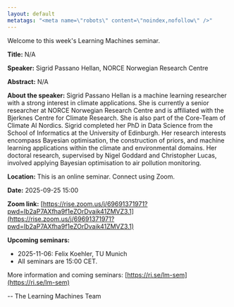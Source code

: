 ```yaml
---
layout: default
metatags: "<meta name=\"robots\" content=\"noindex,nofollow\" />"
---
```

 
Welcome to this week's Learning Machines seminar.

**Title:** N/A

**Speaker:** Sigrid Passano Hellan, NORCE Norwegian Research Centre

**Abstract:** N/A

**About the speaker:** Sigrid Passano Hellan is a machine learning researcher with a strong interest in climate applications. She is currently a senior researcher at NORCE Norwegian Research Centre and is affiliated with the Bjerknes Centre for Climate Research. She is also part of the Core-Team of Climate AI Nordics. Sigrid completed her PhD in Data Science from the School of Informatics at the University of Edinburgh. Her research interests encompass Bayesian optimisation, the construction of priors, and machine learning applications within the climate and environmental domains. Her doctoral research, supervised by Nigel Goddard and Christopher Lucas, involved applying Bayesian optimisation to air pollution monitoring.

**Location:** This is an online seminar. Connect using Zoom.

**Date:** 2025-09-25 15:00

**Zoom link:** [https://rise.zoom.us/j/69691371971?pwd=Ib2aP7AXfha9f1eZOrDvaik41ZMVZ3.1](https://rise.zoom.us/j/69691371971?pwd=Ib2aP7AXfha9f1eZOrDvaik41ZMVZ3.1)

**Upcoming seminars:**

* 2025-11-06: Felix Koehler, TU Munich
* All seminars are 15:00 CET.

More information and coming seminars: [https://ri.se/lm-sem](https://ri.se/lm-sem)

-- The Learning Machines Team

